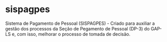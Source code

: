 # sispagpes
Sistema de Pagamento de Pessoal (SISPAGPES) - Criado para auxiliar a gestão dos processos da Seção de Pegamento de Pessoal (DP-3) do GAP-LS e, com isso, melhorar o processo de tomada de decisão.
